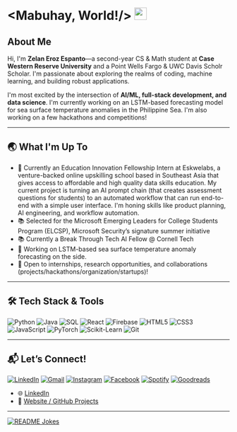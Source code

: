 # <Mabuhay, World!/> <img src="https://media.giphy.com/media/hvRJCLFzcasrR4ia7z/giphy.gif" width="28px" height="28px">

## About Me

Hi, I'm **Zelan Eroz Espanto**—a second-year CS & Math student at **Case Western Reserve University** and a Point Wells Fargo & UWC Davis Scholr Scholar. I'm passionate about exploring the realms of coding, machine learning, and building robust applications.

I'm most excited by the intersection of **AI/ML, full-stack development, and data science**. I'm currently working on an LSTM-based forecasting model for sea surface temperature anomalies in the Philippine Sea. I'm also working on a few hackathons and competitions!

---

## 🌏 What I'm Up To

- 🧠 Currently an Education Innovation Fellowship Intern at Eskwelabs, a venture-backed online upskilling school based in Southeast Asia that gives access to affordable and high quality data skills education. My current project is turning an AI prompt chain (that creates assessment questions for students) to an automated workflow that can run end-to-end with a simple user interface. I'm honing skills like product planning, AI engineering, and workflow automation.
- 📚 Selected for the Microsoft Emerging Leaders for College Students Program (ELCSP), Microsoft Security’s signature summer initiative
- 📚 Currently a Break Through Tech AI Fellow @ Cornell Tech  
- 🌊 Working on LSTM-based sea surface temperature anomaly forecasting on the side. 
- 🤝 Open to internships, research opportunities, and collaborations (projects/hackathons/organization/startups)!

---

## 🛠️ Tech Stack & Tools

![Python](https://img.shields.io/badge/Python-000000?style=for-the-badge&logo=python&logoColor=white)
![Java](https://img.shields.io/badge/Java-000000?style=for-the-badge&logo=java&logoColor=white)
![SQL](https://img.shields.io/badge/SQL-000000?style=for-the-badge&logo=postgresql&logoColor=white)
![React](https://img.shields.io/badge/React-000000?style=for-the-badge&logo=react&logoColor=white)
![Firebase](https://img.shields.io/badge/Firebase-000000?style=for-the-badge&logo=firebase&logoColor=white)
![HTML5](https://img.shields.io/badge/HTML5-000000?style=for-the-badge&logo=html5&logoColor=white)
![CSS3](https://img.shields.io/badge/CSS3-000000?style=for-the-badge&logo=css3&logoColor=white)
![JavaScript](https://img.shields.io/badge/JavaScript-000000?style=for-the-badge&logo=javascript&logoColor=F7DF1E)
![PyTorch](https://img.shields.io/badge/PyTorch-000000?style=for-the-badge&logo=pytorch&logoColor=white)
![Scikit-Learn](https://img.shields.io/badge/scikit--learn-000000?style=for-the-badge&logo=scikit-learn&logoColor=white)
![Git](https://img.shields.io/badge/Git-000000?style=for-the-badge&logo=git&logoColor=white)

---

## 📬 Let’s Connect!
<a href="(https://www.linkedin.com/in/zelanespanto/" target="_blank"><img src="https://img.shields.io/badge/LinkedIn-%230077B5.svg?&style=flat-square&logo=linkedin&logoColor=white" alt="LinkedIn"></a>
<a href="mailto:zeespanto@gmail.com">[![Gmail](https://img.shields.io/badge/Gmail-D14836?logo=gmail&logoColor=white)](#)</a>
<a href="https://www.instagram.com/zelaneroz/" target="_blank"><img src="https://img.shields.io/badge/Instagram-%23E4405F.svg?&style=flat-square&logo=instagram&logoColor=white" alt="Instagram"></a>
<a href="https://www.facebook.com/zelan.espanto/" target="_blank"><img src="https://img.shields.io/badge/Facebook-%231877F2.svg?&style=flat-square&logo=facebook&logoColor=white" alt="Facebook"></a>
<a href="https://open.spotify.com/user/nax7k0s1n07tq0krfibrsi90y?si=3b1c41a4e946456a" target="_blank"><img src="https://img.shields.io/badge/Spotify-%231ED760.svg?&style=flat-square&logo=spotify&logoColor=white" alt="Spotify"></a>
<a href="https://www.goodreads.com/user/show/140408746-zelan-eroz-espanto">[![Goodreads](https://img.shields.io/badge/Goodreads-372213?logo=goodreads&logoColor=fff)](#)</a>

- 🌐 [LinkedIn](https://www.linkedin.com/in/zelanespanto)  
- 📁 [Website / GitHub Projects](zeespanto.com)  

---

<a href="https://readme-jokes.vercel.app"><img align="center" src="https://readme-jokes.vercel.app/api" alt="README Jokes"></a>
